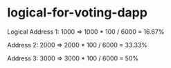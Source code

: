 # logical-for-voting-dapp
Logical
Address 1: 1000 => 1000 * 100 / 6000 = 16.67%


Address 2: 2000 => 2000 * 100 / 6000 = 33.33%



Address 3: 3000 => 3000 * 100 / 6000 = 50%
